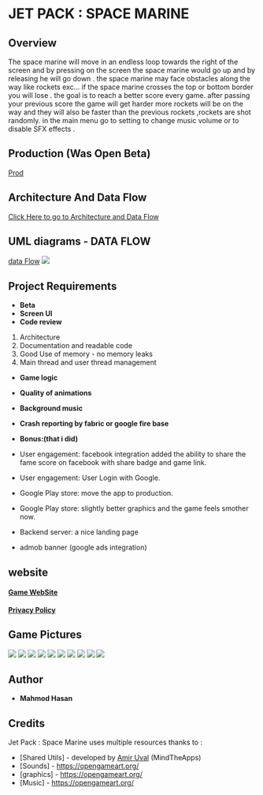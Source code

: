 ﻿# JET PACK : SPACE MARINE
## Overview
The space marine will move in an endless loop towards the right of the screen and by pressing on the screen the space marine would go up and by releasing he will go down .
the space marine may face obstacles along the way like rockets exc…
if the space marine crosses the top or bottom border you will lose .
the goal is to reach a better score every game.
after passing your previous score the game will get harder more rockets will be on the way and they will also be faster than the previous rockets ,rockets are shot randomly.
in the main menu go to setting to change music volume or to disable SFX effects .
## Production (Was Open Beta)
[Prod](https://play.google.com/store/apps/details?id=com.mahmod.battl.jetpack)
## Architecture And Data Flow
[Click Here to go to Architecture and Data Flow]( https://docs.google.com/document/d/1duEhr-1tbCmY6Ga9J5_5mXlDKZ3Cr-vg5gC0BWo7Lew/edit?usp=sharing"Architecture")
## UML diagrams - DATA FLOW
[data Flow](https://drive.google.com/file/d/1BKasyt2sR5oFI87u12i1EPIV9ryQbpqL/view?usp=sharing)
**![](https://lh5.googleusercontent.com/Edvd64JfF_XkdYuNgx6625rwJcrylaFilvYJvdLQP2xNAqcoPvwi6GoShg2Na1sZW-PJ-sdzBRqPNutostpc5lTQ9TFCkUptunBD4kKRlcNlBZyoNjVIUsIDWEL7A8vQZKqzKVrb)**

## Project Requirements 
-   **Beta**
-   **Screen UI** 
-   **Code review** 
1. Architecture
2. Documentation and readable code
3. Good Use of memory - no memory leaks
4. Main thread and user thread management
-   **Game logic** 
-   **Quality of animations** 
-   **Background music** 
-   **Crash reporting by fabric or google fire base** 
- **Bonus:(that i did)** 
-   User engagement: facebook integration added the ability to share the fame score on facebook with share badge and game link.
    
-   User engagement: User Login with Google.
    
-   Google Play store: move the app to production.
    
-   Google Play store: slightly better graphics and the game feels smother now.
-   Backend server: a nice landing page
-   admob banner (google ads integration)

## website
#### [Game WebSite](https://play.google.com/store/apps/details?id=com.mahmod.battl.jetpack)
**[Privacy Policy](https://game-arts-privacy-policy.herokuapp.com/)**
## Game Pictures 
**![](https://lh5.googleusercontent.com/f4t4Rdcm3Y8na-eQKsagTlcwWJAXMfqAXbgIfJkndaytyI_-UHyQpBOv4xuSpoq0TF48Gb8vSqWtnT9YInHVmbyoqSZi8bFVlKhrliWuJtsekWNf-eK5541LURgvxnY1UolihsNP)**
**![](https://lh3.googleusercontent.com/7MBlqHoAytinYFXNIligBazKta07QCpQfTWhqByPnVhkYONQeUZ3N8H0VR-weI9e7fnQYb8drM3bo7tqwF4mWvGfU7DhNQfQNRnnkljwLoX4rnWYKaMQjrmPlBMhybSvzKbPQm6H)**
**![](https://lh6.googleusercontent.com/-6yqUq77dhWLJ-hOFP0zDlLLwAgs3mHa5Ipw0CbB9yht_LvKf0tQ96uQig61NGlP1lbkVnKNjCRkl0OzcLib3bANJLf8VVklKsIQrV0r40eA5H0eyecuSHbVaZPsm3UCWe_GAUMT)**
**![](https://lh3.googleusercontent.com/4j_7OrinrATgEb1V0BLCLF0CviQysK9bxlyVOcYsGU7FkgfCrQDPXVd5uDCVimru_E7AgqK7lrtrakMd6Y-9ayoXsVrw-Yngfbkhp1Jb5wcOEsa5EWIuRjh_ch_31SjMhIxpcZUX)**
**![](https://lh5.googleusercontent.com/W425cfBt24upvo9MY1QsAz7CKkSBpcvftL720npfRfe7tvX7ebG7bi6GE1zrrYarg8heGswvB7FrOCSl5ubHVOaO22Q9i3Q_07RsmpqR0d_MfYxYB08T7z5ZGU6Zj2Xm9udPUHH7)**
**![](https://lh4.googleusercontent.com/W-OOBcLy53F4WypZvzT-JngTuco75VO_oG3s0eRmOmG2Y7pA-QwJfPxOmHfn162rpLPC8ARNBcpu_IgJ5busUtc2Sj099VkIdD_fbFo8Un8DSPk_CjwALy_ky99mDkUNUyLgscC9)**
**![](https://lh3.googleusercontent.com/AHQB_nI9Noy_Ga8JoBmAFt6kNmNlwcgQ7D2HLzp6fEkZY9mF0glyRe0_SquTFsfgYBjLNkLH3LEUaApri2fPu6hSdVh5tSI5iq3nEHG33Hwt_7P_d-vPGFs9B5GQLri2yFINlzzA)**
**![](https://lh5.googleusercontent.com/o8oBij3ppU2qd7bXDT1uy1IIkBODhI-ZvbE_6XwzpvjtVgZKE0xJ-SwVLpWFoxgWjsgD3fVfLpiD-kue1SV0O1BrSGibCHZp1Q-XCItmlZY4joHKGQ3knrSGVo-XWvTx6cgR_9uD)**
**![](https://lh5.googleusercontent.com/GHraDyOOA1bAwEVqFY04-bgkenjBcIYpOjaI-NRsfp7CBpbof6Bd2h_TarLfsmEARkIWNgauhBOr7zCEUmyeeaWjkBLR1IUKesUf0fbnqeO434KYghjAoOFc5HQtJFYq8dU_wTCo)**
**![](https://lh5.googleusercontent.com/EFX23fkhp-H9-ils0qZJaneSWELhTy9aerQqCMEuPYBvj4sIb5JeRiC6zPw4bjGsRzMh16euswyisGn4LnLIIRUP2fJ86bIZKEZ0Tmt9mVPHkJLRC6OauW_0ZBNd36XNf9QE9sDh)**
## Author

* **Mahmod Hasan**
## Credits

Jet Pack : Space Marine uses multiple resources thanks to :

* [Shared Utils] - developed by [Amir Uval](https://github.com/auval) (MindTheApps)
* [Sounds] - https://opengameart.org/
* [graphics] - https://opengameart.org/
*  [Music] - https://opengameart.org/


<!--stackedit_data:
eyJoaXN0b3J5IjpbNzAxMTg3MTE0LC0xNzkzMTAwMTAwLDQyND
QxODUxNV19
-->